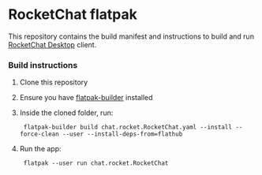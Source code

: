 # RocketChat flatpak

This repository contains the build manifest and instructions to build and run [RocketChat Desktop](https://github.com/RocketChat/Rocket.Chat.Electron) client.

### Build instructions

1. Clone this repository
2. Ensure you have [flatpak-builder](https://docs.flatpak.org/en/latest/flatpak-builder.html) installed
2. Inside the cloned folder, run:

        flatpak-builder build chat.rocket.RocketChat.yaml --install --force-clean --user --install-deps-from=flathub

3. Run the app:

        flatpak --user run chat.rocket.RocketChat
